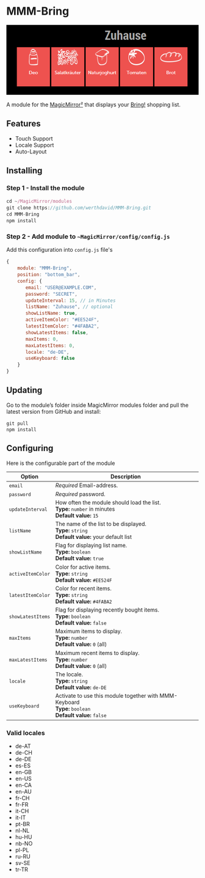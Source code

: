 # MMM-Bring

![Alt text](/img/readme/example.png "A preview of the MMM-Bring module.")

A module for the [MagicMirror²](https://github.com/MichMich/MagicMirror/) that displays your [Bring!](https://www.getbring.com) shopping list.

## Features
 * Touch Support
 * Locale Support
 * Auto-Layout

## Installing

### Step 1 - Install the module
```javascript
cd ~/MagicMirror/modules
git clone https://github.com/werthdavid/MMM-Bring.git
cd MMM-Bring
npm install
```

### Step 2 - Add module to `~MagicMirror/config/config.js`
Add this configuration into `config.js` file's
```javascript
{
    module: "MMM-Bring",
    position: "bottom_bar",
    config: {
       email: "USER@EXAMPLE.COM",
       password: "SECRET",
       updateInterval: 15, // in Minutes
       listName: "Zuhause", // optional
       showListName: true,
       activeItemColor: "#EE524F",
       latestItemColor: "#4FABA2",
       showLatestItems: false,
       maxItems: 0,
       maxLatestItems: 0,
       locale: "de-DE",
       useKeyboard: false
    }
}
```
## Updating
Go to the module’s folder inside MagicMirror modules folder and pull the latest version from GitHub and install:
```
git pull
npm install
```
## Configuring
Here is the configurable part of the module

| Option               | Description
|--------------------- |-----------
| `email`              | *Required* Email-address.
| `password`           | *Required* password.
| `updateInterval`     | How often the module should load the list.<br>**Type:** `number` in minutes<br> **Default value:** `15`
| `listName`           | The name of the list to be displayed. <br>**Type:** `string` <br> **Default value:** your default list
| `showListName`       | Flag for displaying list name. <br>**Type:** `boolean` <br> **Default value:** `true`
| `activeItemColor`    | Color for active items. <br>**Type:** `string` <br> **Default value:** `#EE524F`
| `latestItemColor`    | Color for recent items. <br>**Type:** `string` <br> **Default value:** `#4FABA2`
| `showLatestItems`    | Flag for displaying recently bought items. <br>**Type:** `boolean` <br> **Default value:** `false`
| `maxItems`           | Maximum items to display. <br>**Type:** `number` <br> **Default value:** `0` (all)
| `maxLatestItems`     | Maximum recent items to display. <br>**Type:** `number` <br> **Default value:** `0` (all)
| `locale`             | The locale. <br>**Type:** `string` <br> **Default value:** `de-DE`
| `useKeyboard`        | Activate to use this module together with MMM-Keyboard <br>**Type:** `boolean` <br> **Default value:** `false`


### Valid locales

* de-AT
* de-CH
* de-DE
* es-ES
* en-GB
* en-US
* en-CA
* en-AU
* fr-CH
* fr-FR
* it-CH
* it-IT
* pt-BR
* nl-NL
* hu-HU
* nb-NO
* pl-PL
* ru-RU
* sv-SE
* tr-TR
